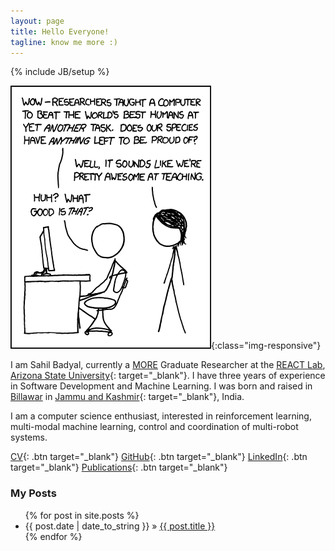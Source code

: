 ```yaml
---
layout: page
title: Hello Everyone!
tagline: know me more :)
---
```

{% include JB/setup %}

<style type="text/css">
  .btn {
    background-color: #BADA55;
    border: none;
    color: white;
    padding: 15px 32px;
    text-align: center;
    text-decoration: none;
    display: inline-block;
    font-size: 16px;
  }

  .linkbtn {
    background-color: #BADA55;
    border: none;
    color: white;
    padding: 3px 6px;
    text-align: center;
    text-decoration: none;
    font-size: 10px;
   }

  .img-responsive {
    width: 30%;
    float: left;
    padding: 4%;
  }
</style>

![xkcd](assets/images/progeny.png){:class="img-responsive"}


I am Sahil Badyal, currently a [MORE](https://graduate.engineering.asu.edu/more/) Graduate Researcher at the [REACT Lab](https://gil.engineering.asu.edu/react-lab-members/), [Arizona State University](https://www.asu.edu){: target="_blank"}. I have three years of experience in Software Development and Machine Learning. I was born and raised in [Billawar](https://en.wikipedia.org/wiki/Billawar) in [Jammu and Kashmir](https://en.wikipedia.org/wiki/Jammu_and_Kashmir){: target="_blank"}, India.

I am a computer science enthusiast, interested in reinforcement learning, multi-modal machine learning, control and coordination of multi-robot systems. 

[CV](https://s3-ap-southeast-1.amazonaws.com/sahilbprojects/my-blog/Sahil_Badyal_resume.pdf){: .btn target="_blank"} [GitHub](https://github.com/sahilbadyal){: .btn target="_blank"}  [LinkedIn](https://www.linkedin.com/in/sahilbadyal){: .btn target="_blank"} [Publications](https://scholar.google.co.in/citations?hl=en&user=T65KqaMAAAAJ){: .btn target="_blank"}

### My Posts ###

<ul class="posts">
  {% for post in site.posts %}
    <li><span>{{ post.date | date_to_string }}</span> &raquo; <a href="{{ BASE_PATH }}{{ post.url }}">{{ post.title }}</a></li>
  {% endfor %}
</ul>

